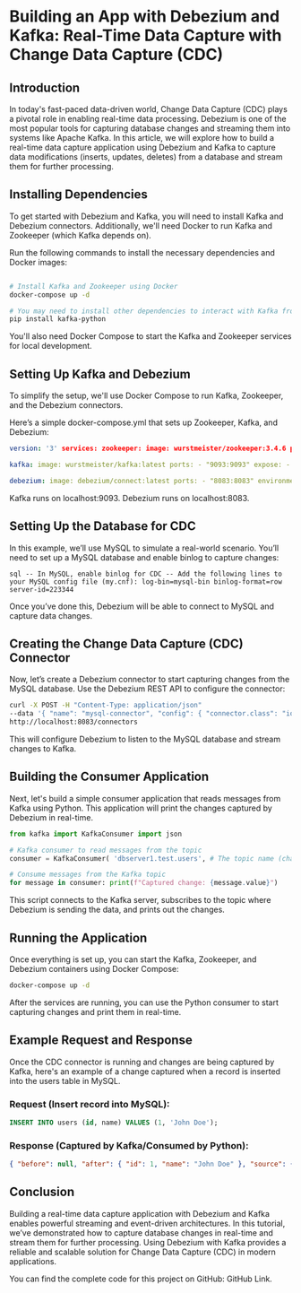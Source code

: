 # Building an App with Debezium and Kafka: Real-Time Data Capture with Change Data Capture (CDC)
## Introduction
In today's fast-paced data-driven world, Change Data Capture (CDC) plays a pivotal role in enabling real-time data processing. Debezium is one of the most popular tools for capturing database changes and streaming them into systems like Apache Kafka. In this article, we will explore how to build a real-time data capture application using Debezium and Kafka to capture data modifications (inserts, updates, deletes) from a database and stream them for further processing.

## Installing Dependencies
To get started with Debezium and Kafka, you will need to install Kafka and Debezium connectors. Additionally, we'll need Docker to run Kafka and Zookeeper (which Kafka depends on).

Run the following commands to install the necessary dependencies and Docker images:

```bash

# Install Kafka and Zookeeper using Docker
docker-compose up -d

# You may need to install other dependencies to interact with Kafka from your application
pip install kafka-python

```

You'll also need Docker Compose to start the Kafka and Zookeeper services for local development.

## Setting Up Kafka and Debezium
To simplify the setup, we'll use Docker Compose to run Kafka, Zookeeper, and the Debezium connectors.

Here’s a simple docker-compose.yml that sets up Zookeeper, Kafka, and Debezium:

```yaml
version: '3' services: zookeeper: image: wurstmeister/zookeeper:3.4.6 ports: - "2181:2181" environment: ZOOKEEPER_CLIENT_PORT: 2181 ZOOKEEPER_TICK_TIME: 2000

kafka: image: wurstmeister/kafka:latest ports: - "9093:9093" expose: - "9093" environment: KAFKA_LISTENER_SECURITY_PROTOCOL: PLAINTEXT KAFKA_LISTENER_NAME_INTERNAL: INSIDE KAFKA_ADVERTISED_LISTENERS: INSIDE://kafka:9093 KAFKA_LISTENER_PORT: 9093 KAFKA_ZOOKEEPER_CONNECT: zookeeper:2181

debezium: image: debezium/connect:latest ports: - "8083:8083" environment: - BOOTSTRAP_SERVERS=kafka:9093 - GROUP_ID=1 - CONFIG_STORAGE_TOPIC=dbz_configs - OFFSET_STORAGE_TOPIC=dbz_offsets - INTERNAL_KEY_CONVERTER=org.apache.kafka.connect.storage.StringConverter - INTERNAL_VALUE_CONVERTER=org.apache.kafka.connect.json.JsonConverter
```

Kafka runs on localhost:9093.
Debezium runs on localhost:8083.
## Setting Up the Database for CDC
In this example, we’ll use MySQL to simulate a real-world scenario. You’ll need to set up a MySQL database and enable binlog to capture changes:

```sql -- In MySQL, enable binlog for CDC -- Add the following lines to your MySQL config file (my.cnf): log-bin=mysql-bin binlog-format=row server-id=223344 ```

Once you’ve done this, Debezium will be able to connect to MySQL and capture data changes.

## Creating the Change Data Capture (CDC) Connector
Now, let’s create a Debezium connector to start capturing changes from the MySQL database. Use the Debezium REST API to configure the connector:

```bash
curl -X POST -H "Content-Type: application/json"
--data '{ "name": "mysql-connector", "config": { "connector.class": "io.debezium.connector.mysql.MySqlConnector", "tasks.max": "1", "database.hostname": "mysql", "database.port": "3306", "database.user": "debezium", "database.password": "dbz", "database.server.id": "184054", "database.server.name": "dbserver1", "database.whitelist": "test", "database.history.kafka.bootstrap.servers": "kafka:9093", "database.history.kafka.topic": "dbhistory.fullfillment" } }'
http://localhost:8083/connectors
```

This will configure Debezium to listen to the MySQL database and stream changes to Kafka.

## Building the Consumer Application
Next, let's build a simple consumer application that reads messages from Kafka using Python. This application will print the changes captured by Debezium in real-time.

```python
from kafka import KafkaConsumer import json

# Kafka consumer to read messages from the topic
consumer = KafkaConsumer( 'dbserver1.test.users', # The topic name (change it based on your MySQL table) bootstrap_servers=['localhost:9093'], group_id='debezium-group', value_deserializer=lambda x: json.loads(x.decode('utf-8')) )

# Consume messages from the Kafka topic
for message in consumer: print(f"Captured change: {message.value}")
```

This script connects to the Kafka server, subscribes to the topic where Debezium is sending the data, and prints out the changes.

## Running the Application
Once everything is set up, you can start the Kafka, Zookeeper, and Debezium containers using Docker Compose:

```bash
docker-compose up -d
```

After the services are running, you can use the Python consumer to start capturing changes and print them in real-time.

## Example Request and Response
Once the CDC connector is running and changes are being captured by Kafka, here's an example of a change captured when a record is inserted into the users table in MySQL.

### Request (Insert record into MySQL):
```sql
INSERT INTO users (id, name) VALUES (1, 'John Doe');
```

### Response (Captured by Kafka/Consumed by Python):
```json
{ "before": null, "after": { "id": 1, "name": "John Doe" }, "source": { "version": "1.4.0.Final", "connector": "mysql", "name": "dbserver1", "server_id": 184054, "ts_sec": 1604233475 } }
```

## Conclusion
Building a real-time data capture application with Debezium and Kafka enables powerful streaming and event-driven architectures. In this tutorial, we’ve demonstrated how to capture database changes in real-time and stream them for further processing. Using Debezium with Kafka provides a reliable and scalable solution for Change Data Capture (CDC) in modern applications.

You can find the complete code for this project on GitHub: GitHub Link.
